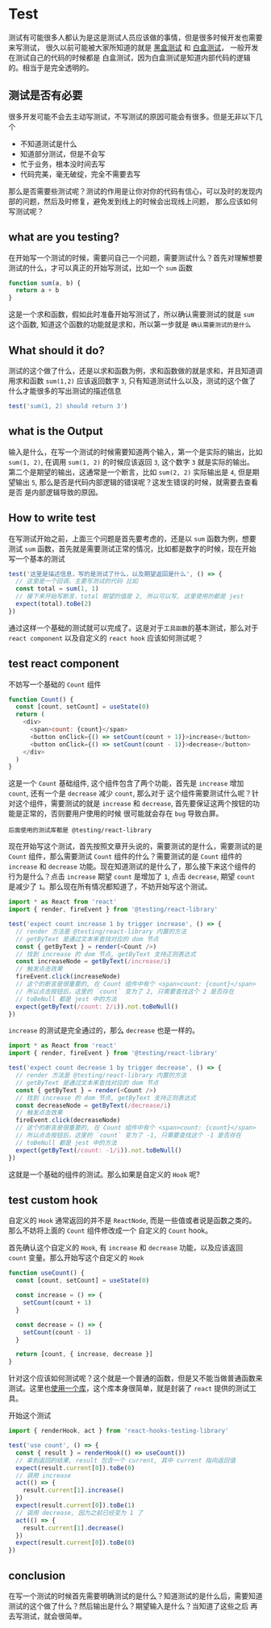 # Test

测试有可能很多人都认为是这是测试人员应该做的事情，但是很多时候开发也需要来写测试，
很久以前可能被大家所知道的就是 [黑盒测试](https://zh.wikipedia.org/wiki/%E9%BB%91%E7%9B%92%E6%B5%8B%E8%AF%95)
和 [白盒测试](https://zh.wikipedia.org/wiki/%E7%99%BD%E7%9B%92%E6%B5%8B%E8%AF%95)， 一般开发在测试自己的代码的时候都是
白盒测试，因为白盒测试是知道内部代码的逻辑的。相当于是完全透明的。

## 测试是否有必要

很多开发可能不会去主动写测试，不写测试的原因可能会有很多。但是无非以下几个

- 不知道测试是什么
- 知道部分测试，但是不会写
- 忙于业务，根本没时间去写
- 代码完美，毫无破绽，完全不需要去写

那么是否需要些测试呢？测试的作用是让你对你的代码有信心，可以及时的发现内部的问题，然后及时修复，避免发到线上的时候会出现线上问题，
那么应该如何写测试呢？

## what are you testing?

在开始写一个测试的时候，需要问自己一个问题，需要测试什么？首先对理解想要测试的什么，才可以真正的开始写测试，比如一个 `sum` 函数

```js
function sum(a, b) {
  return a + b
}
```

这是一个求和函数，假如此时准备开始写测试了，所以确认需要测试的就是 `sum` 这个函数, 知道这个函数的功能就是求和，所以第一步就是 `确认需要测试的是什么`

## What should it do?

测试的这个做了什么，还是以求和函数为例，求和函数做的就是求和，并且知道调用求和函数 `sum(1,2)` 应该返回数字 `3`, 只有知道测试什么以及，测试的这个做了
什么才能很多的写出测试的描述信息

```js
test('sum(1, 2) should return 3')
```

## what is the Output

输入是什么，在写一个测试的时候需要知道两个输入，第一个是实际的输出，比如 `sum(1, 2)`, 在调用 `sum(1, 2)` 的时候应该返回 `3`, 这个数字 `3` 就是实际的输出。
第二个是期望的输出，这通常是一个断言，比如 `sum(2, 2)` 实际输出是 `4`, 但是期望输出 `5`, 那么是否是代码内部逻辑的错误呢？这发生错误的时候，就需要去查看是否
是内部逻辑导致的原因。

## How to write test

在写测试开始之前，上面三个问题是首先要考虑的，还是以 `sum` 函数为例，想要测试 `sum` 函数，首先就是需要测试正常的情况，比如都是数字的时候，现在开始写一个基本的测试

```js
test('这里是描述信息，写的是测试了什么，以及期望返回是什么', () => {
  // 这里是一个回调，主要写测试的代码 比如
  const total = sum(1, 1)
  // 接下来开始写断言，total 期望的值是 2, 所以可以写, 这里使用的都是 jest
  expect(total).toBe(2)
})
```

通过这样一个基础的测试就可以完成了。这是对于`工具函数`的基本测试，那么对于 `react component` 以及自定义的 `react hook` 应该如何测试呢？

## test react component

不妨写一个基础的 `Count` 组件

```js
function Count() {
  const [count, setCount] = useState(0)
  return (
    <div>
      <span>count: {count}</span>
      <button onClick={() => setCount(count + 1)}>increase</button>
      <button onClick={() => setCount(count - 1)}>decrease</button>
    </div>
  )
}
```

这是一个 `Count` 基础组件, 这个组件包含了两个功能，首先是 `increase` 增加 `count`, 还有一个是 `decrease` 减少 `count`, 那么对于
这个组件需要测试什么呢？针对这个组件，需要测试的就是 `increase` 和 `decrease`, 首先要保证这两个按钮的功能是正常的，否则要用户使用的时候
很可能就会存在 `bug` 导致白屏。

`后面使用的测试库都是 @testing/react-library`

现在开始写这个测试，首先按照文章开头说的，需要测试的是什么，需要测试的是 `Count` 组件，那么需要测试 `Count` 组件的什么？需要测试的是 `Count`
组件的 `increase` 和 `decrease` 功能。现在知道测试的是什么了，那么接下来这个组件的行为是什么？点击 `increase` 期望 `count` 是增加了 `1`,
点击 `decrease`, 期望 `count` 是减少了 `1`。那么现在所有情况都知道了，不妨开始写这个测试。

```js
import * as React from 'react'
import { render, fireEvent } from '@testing/react-library'

test('expect count increase 1 by trigger increase', () => {
  // render 方法是 @testing/react-library 内置的方法
  // getByText 是通过文本来查找对应的 dom 节点
  const { getByText } = render(<Count />)
  // 找到 increase 的 dom 节点, getByText 支持正则表达式
  const increaseNode = getByText(/increase/i)
  // 触发点击效果
  fireEvent.click(increaseNode)
  // 这个的断言是很重要的, 在 Count 组件中有个 <span>count: {count}</span>
  // 所以点击按钮后，这里的 `count` 变为了 2, 只需要查找这个 2 是否存在
  // toBeNull 都是 jest 中的方法
  expect(getByText(/count: 2/i)).not.toBeNull()
})
```

`increase` 的测试是完全通过的，那么 `decrease` 也是一样的。

```js
import * as React from 'react'
import { render, fireEvent } from '@testing/react-library'

test('expect count decrease 1 by trigger decrease', () => {
  // render 方法是 @testing/react-library 内置的方法
  // getByText 是通过文本来查找对应的 dom 节点
  const { getByText } = render(<Count />)
  // 找到 increase 的 dom 节点, getByText 支持正则表达式
  const decreaseNode = getByText(/decrease/i)
  // 触发点击效果
  fireEvent.click(decreaseNode)
  // 这个的断言是很重要的, 在 Count 组件中有个 <span>count: {count}</span>
  // 所以点击按钮后，这里的 `count` 变为了 -1, 只需要查找这个 -1 是否存在
  // toBeNull 都是 jest 中的方法
  expect(getByText(/count: -1/i)).not.toBeNull()
})
```

这就是一个基础的组件的测试。那么如果是自定义的 `Hook` 呢?

## test custom hook

自定义的 `Hook` 通常返回的并不是 `ReactNode`, 而是一些值或者说是函数之类的。那么不妨将上面的 `Count` 组件修改成一个
自定义的 `Count` hook。

首先确认这个自定义的 `Hook`, 有 `increase` 和 `decrease` 功能，以及应该返回 `count` 变量。那么开始写这个自定义的 `Hook`

```js
function useCount() {
  const [count, setCount] = useState(0)

  const increase = () => {
    setCount(count + 1)
  }

  const decrease = () => {
    setCount(count - 1)
  }

  return [count, { increase, decrease }]
}
```

针对这个应该如何测试呢？这个就是一个普通的函数，但是又不能当做普通函数来测试。这里也[使用一个库](https://github.com/testing-library/react-hooks-testing-library/issues)，这个库本身很简单，就是封装了 `react` 提供的测试工具。

开始这个测试

```js
import { renderHook, act } from 'react-hooks-testing-library'

test('use count', () => {
  const { result } = renderHook(() => useCount())
  // 拿到返回的结果, result 包含一个 current, 其中 current 指向返回值
  expect(result.current[0]).toBe(0)
  // 调用 increase
  act(() => {
    result.current[1].increase()
  })
  expect(result.current[0]).toBe(1)
  // 调用 decrease, 因为之前已经变为 1 了
  act(() => {
    result.current[1].decrease()
  })
  expect(result.current[0]).toBe(0)
})
```

## conclusion

在写一个测试的时候首先需要明确测试的是什么？知道测试的是什么后，需要知道测试的这个做了什么？然后输出是什么？期望输入是什么？当知道了这些之后
再去写测试，就会很简单。
